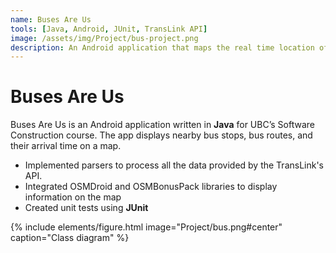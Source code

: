 ```yaml
---
name: Buses Are Us
tools: [Java, Android, JUnit, TransLink API]
image: /assets/img/Project/bus-project.png
description: An Android application that maps the real time location of buses, routes, and stops
---
```


# Buses Are Us

Buses Are Us is an Android application written in **Java** for UBC’s Software Construction course. The app displays nearby bus stops, bus routes, and their arrival time on a map. 

- Implemented parsers to process all the data provided by the TransLink's API.
- Integrated OSMDroid and OSMBonusPack libraries to display information on the map
- Created unit tests using **JUnit**

{% include elements/figure.html image="Project/bus.png#center" caption="Class diagram" %}